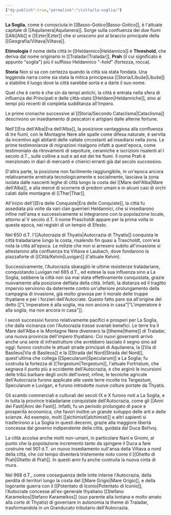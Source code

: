 ```yaml
---
{"dg-publish":true,"permalink":"/citta/la-soglia/"}
---
```


**La Soglia**, come è conosciuta in [[Basso-Gotico\|Basso-Gotico]], è l'attuale capitale di [[Aquilanera\|Aquilanera]]. Sorge sulla confluenza dei due fiumi [[Alb\|Alb]] e [[Ezter\|Ezter]] che si uniscono poi al braccio principale della [[Geografia/Viltava\|Viltava]].

**Etimologia**
 Il nome della città in [[Heldannico\|Heldannico]] è **Threshold**, che deriva dal nome originario in [[Traladar\|Traladar]], **Prah** (il cui significato è appunto "soglia") più il suffisso Heldannico "-*hold*" (fortezza, rocca). 

**Storia**
 Non si sa con certezza quando la città sia stata fondata. Una leggenda narra come sia stata la mitica principessa [[Storia/Libuše\|Libuše]] a stabilire il luogo dove la città sarebbe sorta e a darle il suo nome. 
 
 Quel che è certo è che sin da tempi antichi, la città è entrata nella sfera di influenza dei Principati e delle città-stato [[Heldann\|Heldanniche]], sino ai tempi più recenti di completa sudditanza all'Impero. 

 Le prime cronache successive al [[Storia/Secondo Cataclisma\|Cataclisma]] descrivono un insediamento di pescatori e artigiani dalle alterne fortune. 

 Nell'[[Era dell'Alba\|Era dell'Alba]], la posizione vantaggiosa alla confluenza di tre fiumi, con le Montagne Nere alle spalle come difesa naturale, è servita da incentivo agli abitanti delle vallate circostanti ad insediarsi nella zona. Le prime testimonianze di migrazioni risalgono infatti a quest'epoca, come testimoniato da ritrovamenti di sepolture, ceramiche e iscrizioni risalenti al I secolo d.T., sulle colline a sud e ad est dei tre fiumi. Il nome Prah è menzionato in diari di mercanti e chierici erranti già dal secolo successivo. 

 D'altra parte, la posizione non facilmente raggiungibile, in un'epoca ancora relativamente arretrata tecnologicamente e socialmente, lasciava la zona isolata dalle nascenti leghe di città lungo la costa del [[Mare dell'Alba\|Mare dell'Alba]], e alla mercé di scorrerie di predoni umani e in alcuni casi di orchi calati dalle montagne di [[Thar\|Thar]]. 

 All'inizio dell'[[Era delle Conquiste\|Era delle Conquiste]], la città fu assediata più volte da vari clan guerrieri Heldannici, che si insediarono infine nell'area e successivamente si integrarono con la popolazione locale, attorno al V secolo d.T. Il nome Prascholdt appare per la prima volta in questa epoca, nei registri di un tempio di Efesto. 

 Nel 650 d.T. l'[[Autocrazia di Thyatis\|Autocrazia di Thyatis]] conquista le città traladariane lungo la costa, risalendo fin quasi a Trascholdt, com'era nota la città all'epoca. Le milizie che non si arresero subito all'invasione si attestarono alla confluenza tra Viltava e Laubach, dove fondarono la piazzaforte di [[Città/Kelvin\|Luvigan]] (l'attuale Kelvin). 

 Successivamente, l'Autocrazia sbaragliò le ultime resistenze traladariane, conquistando Luvigan nel 665 d.T., ed estese la sua influenza sino a La Soglia, sebbene la città non sia mai stata effettivamente conquistata, grazie nuovamente alla posizione defilata della città. 
 Infatti, la distanza ed il tragitto impervio servirono da deterrente contro un'ulteriore prolungamento della campagna di invasione, già molto gravosa per il morale delle truppe thyatiane e per i forzieri dell'Autocrate. Questo fatto pare sia all'origine del detto [["L'imperatore è alla soglia, ma non ancora in casa"\|"L'imperatore è alla soglia, ma non ancora in casa"]]. 

 I secoli successivi furono relativamente pacifici e prosperi per La Soglia, che dalla vicinanza con l'Autocrazia trasse svariati benefici. Le terre tra il Mare dell'Alba e le Montagne Nere divennero la [[theme\|theme]] di Traladar, una nuova provincia dell'impero thyatiano. Coi nuovi governanti arrivò anche una serie di infrastrutture che avrebbero lasciato il segno sino ad oggi: furono costruite le attuali strade principali di Aquilanera, la [[Via di Basileus\|Via di Basileus]] e la [[Strada del Nord\|Strada del Nord]], quest'ultima che collega [[Specularum\|Specularum]] a La Soglia; fu costruita la fortezza di [[Tergestum\|Tergestum]], l'attuale Fortristum, che segnava il punto più a occidente dell'Autocrazia, e che arginò le incursioni delle tribù barbare degli orchi dell'ovest; infine, le tecniche agricole dell'Autocrazia furono applicate alle vaste terre incolte tra Tergestum, Specularum e Luvigan, e furono introdotte nuove colture portate da Thyatis. 

 Gli scambi commerciali e culturali dei secoli IX e X furono noti a La Soglia, e in tutta la province traladariane conquistate dell'Autocrazia, come gli [[Anni dei Fasti\|Anni dei Fasti]]. Infatti, fu un periodo prolungato di pace e prosperità economica, che favorì inoltre un grande sviluppo delle arti e delle scienze. Ad esempio, molti [[alchimisti\|alchimisti]] e altri sapienti si trasferirono a La Soglia in questi decenni, grazie alla maggiore libertà concessa dal governo indipendente della città, guidata dal Duca Bořivoj. 

 La città accolse anche molti non-umani, in particolare Nani e Gnomi, al punto che la popolazione incrementò tanto da spingere il Duca a fare costruire nel 901 d.T. un nuovo insediamento sull'ansa della Viltava a nord della città, che col tempo diventerà tristemente noto come il [[Ghetto di Prah\|Ghetto di Prah]]. In questi anni fu anche costruita la nuova cinta di mura. 

 Nel 968 d.T., come conseguenza delle lotte interne l'Autocrazia, della perdita di territori lungo la costa del [[Mare Grigio\|Mare Grigio]], e della logorante guerra con il [[Potentato di Iconio\|Potentato di Iconio]], l'Autocrate concesse all'ex-generale thyatiano [[Stefano Karameikos\|Stefano Karameikos]] (suo parente alla lontana e molto amato alla corte di Thyatis) di governare in autonomia la theme di Traladar, trasformandola in un Granducato tributario dell'Autocrazia. 





